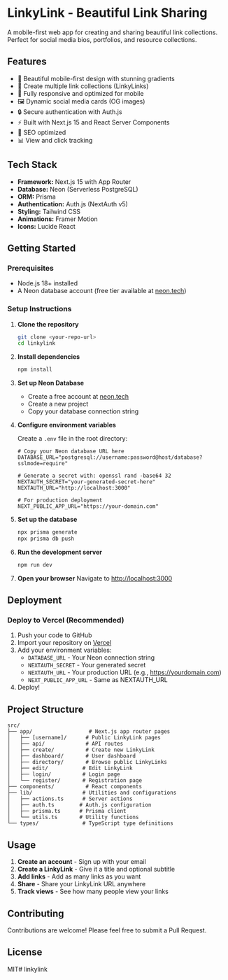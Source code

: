 # LinkyLink - Beautiful Link Sharing

A mobile-first web app for creating and sharing beautiful link collections. Perfect for social media bios, portfolios, and resource collections.

## Features

- 🎨 Beautiful mobile-first design with stunning gradients
- 🔗 Create multiple link collections (LinkyLinks)
- 📱 Fully responsive and optimized for mobile
- 🖼️ Dynamic social media cards (OG images)
- 🔒 Secure authentication with Auth.js
- ⚡ Built with Next.js 15 and React Server Components
- 🎯 SEO optimized
- 📊 View and click tracking

## Tech Stack

- **Framework:** Next.js 15 with App Router
- **Database:** Neon (Serverless PostgreSQL)
- **ORM:** Prisma
- **Authentication:** Auth.js (NextAuth v5)
- **Styling:** Tailwind CSS
- **Animations:** Framer Motion
- **Icons:** Lucide React

## Getting Started

### Prerequisites

- Node.js 18+ installed
- A Neon database account (free tier available at [neon.tech](https://neon.tech))

### Setup Instructions

1. **Clone the repository**
   ```bash
   git clone <your-repo-url>
   cd linkylink
   ```

2. **Install dependencies**
   ```bash
   npm install
   ```

3. **Set up Neon Database**
   - Create a free account at [neon.tech](https://neon.tech)
   - Create a new project
   - Copy your database connection string

4. **Configure environment variables**
   
   Create a `.env` file in the root directory:
   ```env
   # Copy your Neon database URL here
   DATABASE_URL="postgresql://username:password@host/database?sslmode=require"
   
   # Generate a secret with: openssl rand -base64 32
   NEXTAUTH_SECRET="your-generated-secret-here"
   NEXTAUTH_URL="http://localhost:3000"
   
   # For production deployment
   NEXT_PUBLIC_APP_URL="https://your-domain.com"
   ```

5. **Set up the database**
   ```bash
   npx prisma generate
   npx prisma db push
   ```

6. **Run the development server**
   ```bash
   npm run dev
   ```

7. **Open your browser**
   Navigate to [http://localhost:3000](http://localhost:3000)

## Deployment

### Deploy to Vercel (Recommended)

1. Push your code to GitHub
2. Import your repository on [Vercel](https://vercel.com)
3. Add your environment variables:
   - `DATABASE_URL` - Your Neon connection string
   - `NEXTAUTH_SECRET` - Your generated secret
   - `NEXTAUTH_URL` - Your production URL (e.g., https://yourdomain.com)
   - `NEXT_PUBLIC_APP_URL` - Same as NEXTAUTH_URL
4. Deploy!

## Project Structure

```
src/
├── app/                  # Next.js app router pages
│   ├── [username]/      # Public LinkyLink pages
│   ├── api/             # API routes
│   ├── create/          # Create new LinkyLink
│   ├── dashboard/       # User dashboard
│   ├── directory/       # Browse public LinkyLinks
│   ├── edit/           # Edit LinkyLink
│   ├── login/          # Login page
│   └── register/       # Registration page
├── components/          # React components
├── lib/                # Utilities and configurations
│   ├── actions.ts      # Server actions
│   ├── auth.ts        # Auth.js configuration
│   ├── prisma.ts      # Prisma client
│   └── utils.ts       # Utility functions
└── types/              # TypeScript type definitions
```

## Usage

1. **Create an account** - Sign up with your email
2. **Create a LinkyLink** - Give it a title and optional subtitle
3. **Add links** - Add as many links as you want
4. **Share** - Share your LinkyLink URL anywhere
5. **Track views** - See how many people view your links

## Contributing

Contributions are welcome! Please feel free to submit a Pull Request.

## License

MIT# linkylink
